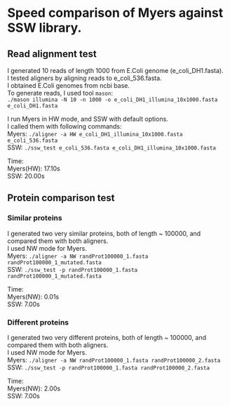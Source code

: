 # Speed comparison of Myers against SSW library.

## Read alignment test
I generated 10 reads of length 1000 from E.Coli genome (e_coli_DH1.fasta).  
I tested aligners by aligning reads to e_coli_536.fasta.  
I obtained E.Coli genomes from ncbi base.  
To generate reads, I used tool `mason`:  
  `./mason illumina -N 10 -n 1000 -o e_coli_DH1_illumina_10x1000.fasta e_coli_DH1.fasta`

I run Myers in HW mode, and SSW with default options.  
I called them with following commands:  
  Myers: `./aligner -a HW e_coli_DH1_illumina_10x1000.fasta e_coli_536.fasta`  
  SSW: `./ssw_test e_coli_536.fasta e_coli_DH1_illumina_10x1000.fasta`

Time:  
Myers(HW): 17.10s  
SSW: 20.00s  

## Protein comparison test
### Similar proteins
I generated two very similar proteins, both of length ~ 100000, and compared them with both aligners.  
I used NW mode for Myers.  
Myers: `./aligner -a NW randProt100000_1.fasta randProt100000_1_mutated.fasta`  
SSW: `./ssw_test -p randProt100000_1.fasta randProt100000_1_mutated.fasta`

Time:  
Myers(NW): 0.01s  
SSW: 7.00s

### Different proteins
I generated two very different proteins, both of length ~ 100000, and compared them with both aligners.  
I used NW mode for Myers.  
Myers: `./aligner -a NW randProt100000_1.fasta randProt100000_2.fasta`  
SSW: `./ssw_test -p randProt100000_1.fasta randProt100000_2.fasta`

Time:  
Myers(NW): 2.00s  
SSW: 7.00s
